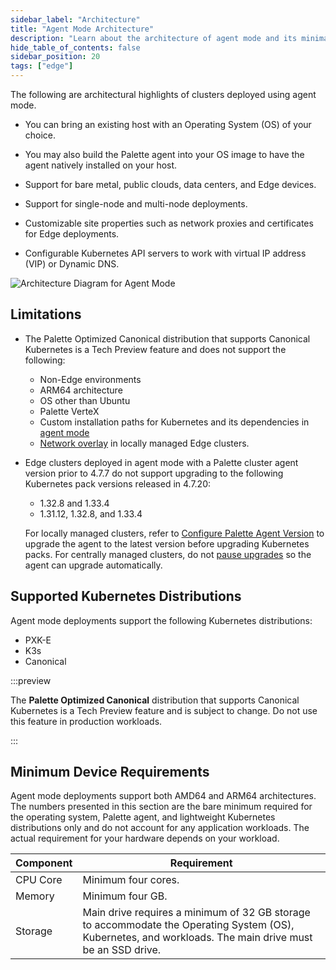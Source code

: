 ```yaml
---
sidebar_label: "Architecture"
title: "Agent Mode Architecture"
description: "Learn about the architecture of agent mode and its minimal hardware requirements."
hide_table_of_contents: false
sidebar_position: 20
tags: ["edge"]
---
```


The following are architectural highlights of clusters deployed using agent mode.

- You can bring an existing host with an Operating System (OS) of your choice.

- You may also build the Palette agent into your OS image to have the agent natively installed on your host.

- Support for bare metal, public clouds, data centers, and Edge devices.

- Support for single-node and multi-node deployments.

- Customizable site properties such as network proxies and certificates for Edge deployments.

- Configurable Kubernetes API servers to work with virtual IP address (VIP) or Dynamic DNS.

![Architecture Diagram for Agent Mode](/deployment-modes_agent-mode.webp)

## Limitations

- The Palette Optimized Canonical distribution that supports Canonical Kubernetes is a Tech Preview feature and does not
  support the following:

  - Non-Edge environments
  - ARM64 architecture
  - OS other than Ubuntu
  - Palette VerteX
  - Custom installation paths for Kubernetes and its dependencies in [agent mode](../)
  - [Network overlay](../networking/vxlan-overlay/) in locally managed Edge clusters.

<!-- prettier-ignore-start -->

- Edge clusters deployed in agent mode with a Palette cluster agent version prior to 4.7.7 do not support upgrading to
  the following Kubernetes pack versions released in 4.7.20:

  - <VersionedLink text="Palette Optimized Canonical" url="/integrations/packs/?pack=edge-canonical" /> 1.32.8 and
    1.33.4
  - <VersionedLink text="Palette eXtended Kubernetes Edge (PXK-E)" url="/integrations/packs/?pack=edge-k8s" /> 1.31.12,
    1.32.8, and 1.33.4

  For locally managed clusters, refer to
  [Configure Palette Agent Version](../../clusters/edge/cluster-management/agent-upgrade-airgap.md) to upgrade the agent
  to the latest version before upgrading Kubernetes packs. For centrally managed clusters, do not
  [pause upgrades](../../clusters/cluster-management/platform-settings/pause-platform-upgrades.md) so the agent can
  upgrade automatically.

<!-- prettier-ignore-end -->

## Supported Kubernetes Distributions

Agent mode deployments support the following Kubernetes distributions:

- PXK-E
- K3s
- Canonical

:::preview

The **Palette Optimized Canonical** distribution that supports Canonical Kubernetes is a Tech Preview feature and is
subject to change. Do not use this feature in production workloads.

:::

## Minimum Device Requirements

Agent mode deployments support both AMD64 and ARM64 architectures. The numbers presented in this section are the bare
minimum required for the operating system, Palette agent, and lightweight Kubernetes distributions only and do not
account for any application workloads. The actual requirement for your hardware depends on your workload.

| Component | Requirement                                                                                                                                              |
| --------- | -------------------------------------------------------------------------------------------------------------------------------------------------------- |
| CPU Core  | Minimum four cores.                                                                                                                                      |
| Memory    | Minimum four GB.                                                                                                                                         |
| Storage   | Main drive requires a minimum of 32 GB storage to accommodate the Operating System (OS), Kubernetes, and workloads. The main drive must be an SSD drive. |

